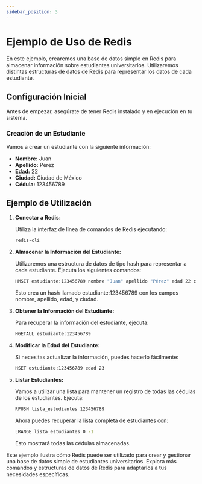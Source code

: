```yaml
---
sidebar_position: 3
---
```


# Ejemplo de Uso de Redis

En este ejemplo, crearemos una base de datos simple en Redis para almacenar información sobre estudiantes universitarios. Utilizaremos distintas estructuras de datos de Redis para representar los datos de cada estudiante.

## Configuración Inicial

Antes de empezar, asegúrate de tener Redis instalado y en ejecución en tu sistema.

### Creación de un Estudiante

Vamos a crear un estudiante con la siguiente información:

- **Nombre:** Juan
- **Apellido:** Pérez
- **Edad:** 22
- **Ciudad:** Ciudad de México
- **Cédula:** 123456789

## Ejemplo de Utilización

1. **Conectar a Redis:**

   Utiliza la interfaz de línea de comandos de Redis ejecutando:

   ```bash
   redis-cli
   ```

2. **Almacenar la Información del Estudiante:**

   Utilizaremos una estructura de datos de tipo hash para representar a cada estudiante. Ejecuta los siguientes comandos:

   ```bash
   HMSET estudiante:123456789 nombre "Juan" apellido "Pérez" edad 22 ciudad "Ciudad de México"
   ```
   Esto crea un hash llamado estudiante:123456789 con los campos nombre, apellido, edad, y ciudad.

3. **Obtener la Información del Estudiante:**

   Para recuperar la información del estudiante, ejecuta:

   ```bash
   HGETALL estudiante:123456789
   ```

4. **Modificar la Edad del Estudiante:**

   Si necesitas actualizar la información, puedes hacerlo fácilmente:

   ```bash
   HSET estudiante:123456789 edad 23
   ```

5. **Listar Estudiantes:**

   Vamos a utilizar una lista para mantener un registro de todas las cédulas de los estudiantes. Ejecuta:

   ```bash
   RPUSH lista_estudiantes 123456789
   ```

   Ahora puedes recuperar la lista completa de estudiantes con:

   ```bash
   LRANGE lista_estudiantes 0 -1
   ```

   Esto mostrará todas las cédulas almacenadas.

Este ejemplo ilustra cómo Redis puede ser utilizado para crear y gestionar una base de datos simple de estudiantes universitarios. Explora más comandos y estructuras de datos de Redis para adaptarlos a tus necesidades específicas.